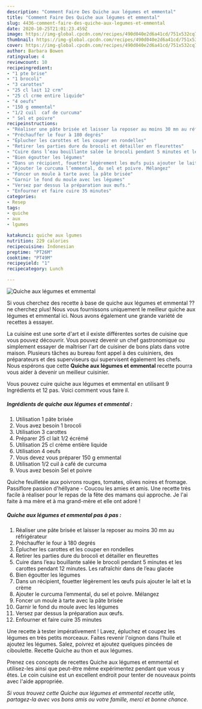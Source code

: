 ```yaml
---
description: "Comment Faire Des Quiche aux légumes et emmental"
title: "Comment Faire Des Quiche aux légumes et emmental"
slug: 4436-comment-faire-des-quiche-aux-legumes-et-emmental
date: 2020-10-25T21:01:23.459Z
image: https://img-global.cpcdn.com/recipes/490d040e2d6a41cd/751x532cq70/quiche-aux-legumes-et-emmental-photo-principale-de-la-recette.jpg
thumbnail: https://img-global.cpcdn.com/recipes/490d040e2d6a41cd/751x532cq70/quiche-aux-legumes-et-emmental-photo-principale-de-la-recette.jpg
cover: https://img-global.cpcdn.com/recipes/490d040e2d6a41cd/751x532cq70/quiche-aux-legumes-et-emmental-photo-principale-de-la-recette.jpg
author: Barbara Bowen
ratingvalue: 4
reviewcount: 10
recipeingredient:
- "1 pte brise"
- "1 brocoli"
- "3 carottes"
- "25 cl lait 12 crm"
- "25 cl crme entire liquide"
- "4 oeufs"
- "150 g emmental"
- "1/2 cuil  caf de curcuma"
- " Sel et poivre"
recipeinstructions:
- "Réaliser une pâte brisée et laisser la reposer au moins 30 mn au réfrigérateur"
- "Préchauffer le four à 180 degrés"
- "Éplucher les carottes et les couper en rondelles"
- "Retirer les parties dure du brocoli et détailler en fleurettes"
- "Cuire dans l’eau bouillante salée le brocoli pendant 5 minutes et les carottes pendant 12 minutes. Les rafraîchir dans de l’eau glacée"
- "Bien égoutter les légumes"
- "Dans un récipient, fouetter légèrement les œufs puis ajouter le lait et la crème"
- "Ajouter le curcuma l’emmental, du sel et poivre. Mélangez"
- "Foncer un moule à tarte avec la pâte brisée"
- "Garnir le fond du moule avec les légumes"
- "Versez par dessus la préparation aux œufs."
- "Enfourner et faire cuire 35 minutes"
categories:
- Resep
tags:
- quiche
- aux
- lgumes

katakunci: quiche aux lgumes 
nutrition: 229 calories
recipecuisine: Indonesian
preptime: "PT26M"
cooktime: "PT49M"
recipeyield: "1"
recipecategory: Lunch

---
```



![Quiche aux légumes et emmental](https://img-global.cpcdn.com/recipes/490d040e2d6a41cd/751x532cq70/quiche-aux-legumes-et-emmental-photo-principale-de-la-recette.jpg)

Si vous cherchez des recette à base de quiche aux légumes et emmental ?? ne cherchez plus! Nous vous fournissons uniquement le meilleur quiche aux légumes et emmental ici. Nous avons également une grande variété de recettes à essayer.

La cuisine est une sorte d'art et il existe différentes sortes de cuisine que vous pouvez découvrir. Vous pouvez devenir un chef gastronomique ou simplement essayer de maîtriser l'art de cuisiner de bons plats dans votre maison. Plusieurs tâches au bureau font appel à des cuisiniers, des préparateurs et des superviseurs qui supervisent également les chefs. Nous espérons que cette <strong> Quiche aux légumes et emmental </strong> recette pourra vous aider à devenir un meilleur cuisinier.

<!--inarticleads1-->

Vous pouvez cuire quiche aux légumes et emmental en utilisant 9 Ingrédients et 12 pas. Voici comment vous faire il.

##### Ingrédients de quiche aux légumes et emmental :

1. Utilisation 1 pâte brisée
1. Vous avez besoin 1 brocoli
1. Utilisation 3 carottes
1. Préparer 25 cl lait 1/2 écrémé
1. Utilisation 25 cl crème entière liquide
1. Utilisation 4 oeufs
1. Vous devez vous préparer 150 g emmental
1. Utilisation 1/2 cuil à café de curcuma
1. Vous avez besoin  Sel et poivre


Quiche feuilletée aux poivrons rouges, tomates, olives noires et fromage. Passiflore passion d&#39;héllyane - Coucou les amies et amis. Une recette très facile à réaliser pour le repas de la fête des mamans qui approche. Je l&#39;ai faite à ma mère et à ma grand-mère et elle ont adoré ! 

<!--inarticleads2-->

##### Quiche aux légumes et emmental pas à pas :

1. Réaliser une pâte brisée et laisser la reposer au moins 30 mn au réfrigérateur
1. Préchauffer le four à 180 degrés
1. Éplucher les carottes et les couper en rondelles
1. Retirer les parties dure du brocoli et détailler en fleurettes
1. Cuire dans l’eau bouillante salée le brocoli pendant 5 minutes et les carottes pendant 12 minutes. Les rafraîchir dans de l’eau glacée
1. Bien égoutter les légumes
1. Dans un récipient, fouetter légèrement les œufs puis ajouter le lait et la crème
1. Ajouter le curcuma l’emmental, du sel et poivre. Mélangez
1. Foncer un moule à tarte avec la pâte brisée
1. Garnir le fond du moule avec les légumes
1. Versez par dessus la préparation aux œufs.
1. Enfourner et faire cuire 35 minutes


Une recette à tester impérativement ! Lavez, épluchez et coupez les légumes en très petits morceaux. Faites revenir l&#39;oignon dans l&#39;huile et ajoutez les légumes. Salez, poivrez et ajoutez quelques pincées de ciboulette. Recette Quiche au thon et aux légumes. 

<!--inarticleads1-->

<p>
Prenez ces concepts de recettes Quiche aux légumes et emmental et utilisez-les ainsi que peut-être même expérimentez pendant que vous y êtes. Le coin cuisine est un excellent endroit pour tenter de nouveaux points avec l'aide appropriée.
</p>

<p>
<i>Si vous trouvez cette Quiche aux légumes et emmental recette utile, partagez-la avec vos bons amis ou votre famille, merci et bonne chance.</i>
</p>
